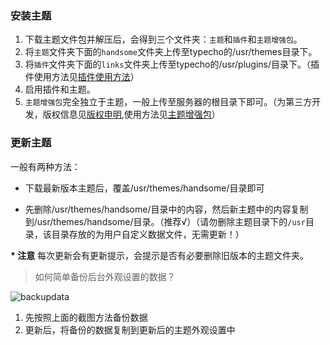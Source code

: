 ### 安装主题

1. 下载主题文件包并解压后，会得到三个文件夹：`主题`和`插件`和`主题增强包`。
2. 将`主题`文件夹下面的`handsome`文件夹上传至typecho的/usr/themes目录下。
3. 将`插件`文件夹下面的`links`文件夹上传至typecho的/usr/plugins/目录下。（插件使用方法见[插件使用方法](/plugin)）
4. 启用插件和主题。
5. `主题增强包`完全独立于主题，一般上传至服务器的根目录下即可。（为第三方开发，版权信息见[版权申明](/copyright),使用方法见[主题增强包](/enhancedPackage)）


### 更新主题

一般有两种方法：

* 下载最新版本主题后，覆盖/usr/themes/handsome/目录即可

* 先删除/usr/themes/handsome/目录中的内容，然后新主题中的内容复制到/usr/themes/handsome/目录。（推荐√）（请勿删除主题目录下的`/usr`目录，该目录存放的为用户自定义数据文件，无需更新！）


**\* 注意** 每次更新会有更新提示，会提示是否有必要删除旧版本的主题文件夹。

> 如何简单备份后台外观设置的数据？

![backupdata](https://cdn.ihewro.com/img/backup.png)

1. 先按照上面的截图方法备份数据
2. 更新后，将备份的数据复制到更新后的主题外观设置中
